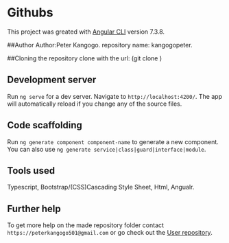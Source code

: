 # Githubs

This project was greated with [Angular CLI](https://github.com/angular/angular-cli) version 7.3.8.

##Author
Author:Peter Kangogo.
repository name: kangogopeter.

##Cloning the repository
clone with the url: (git clone  ) 

## Development server

Run `ng serve` for a dev server. Navigate to `http://localhost:4200/`. The app will automatically reload if you change any of the source files.

## Code scaffolding

Run `ng generate component component-name` to generate a new component. You can also use `ng generate service|class|guard|interface|module`.

## Tools used
Typescript,
Bootstrap/(CSS)Cascading Style Sheet,
Html,
Angualr.

## Further help

To get more help on the made repository folder contact `https://peterkangogo501@gmail.com` or go check out the [User repository](https://github.com/kangogopeter/Github_search.git).
